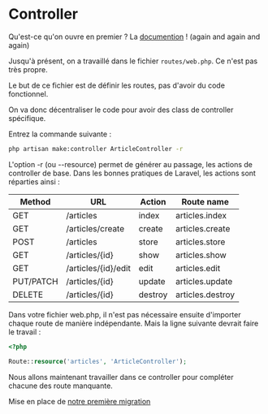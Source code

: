 # Controller

Qu'est-ce qu'on ouvre en premier ? La [documention](https://laravel.com/docs/master/controllers) ! (again and again and again)

Jusqu'à présent, on a travaillé dans le fichier `routes/web.php`. Ce n'est pas très propre.

Le but de ce fichier est de définir les routes, pas d'avoir du code fonctionnel.

On va donc décentraliser le code pour avoir des class de controller spécifique.

Entrez la commande suivante :

```bash
php artisan make:controller ArticleController -r
```

L'option -r (ou --resource) permet de générer au passage, les actions de controller de base. 
Dans les bonnes pratiques de Laravel, les actions sont réparties ainsi :


| Method    | URL                 | Action  | Route name       | 
|-----------|---------------------|---------|------------------|
| GET       | /articles           | index   | articles.index   |
| GET       | /articles/create    | create  | articles.create  |
| POST      | /articles           | store   | articles.store   |
| GET       | /articles/{id}      | show    | articles.show    |
| GET       | /articles/{id}/edit | edit    | articles.edit    |
| PUT/PATCH | /articles/{id}      | update  | articles.update  |
| DELETE    | /articles/{id}      | destroy | articles.destroy |

Dans votre fichier web.php, il n'est pas nécessaire ensuite d'importer chaque route de manière indépendante.
Mais la ligne suivante devrait faire le travail :

```php
<?php

Route::resource('articles', 'ArticleController');

```

Nous allons maintenant travailler dans ce controller pour compléter chacune des route manquante.

Mise en place de [notre première migration](./04-exercise-migration.md)

